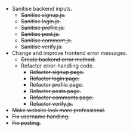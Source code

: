 * Sanitise backend inputs.
    * ~~Sanitise signup.js.~~
    * ~~Sanitise login.js.~~
    * ~~Sanitise profile.js.~~
    * ~~Sanitise post.js.~~
    * ~~Sanitise comment.js.~~
    * ~~Sanitise verify.js.~~
* Change and improve frontend error messages.
    * ~~Create backend error method.~~
    * Refactor error-handling code.
        * ~~Refactor signup page.~~
        * ~~Refactor login page.~~
        * ~~Refactor profile page.~~
        * ~~Refactor posts page.~~
        * ~~Refactor comments page.~~
        * ~~Refactor verify.js.~~
* ~~Make website look more professional.~~
* ~~Fix username handling.~~
* ~~Fix posting.~~
